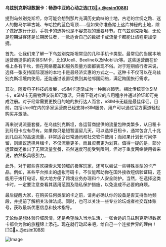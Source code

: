 **乌兹别克斯坦数据卡：畅游中亚的心动之选[[TG💪+ @esim1088](https://t.me/s/esim1088)]**

提到乌兹别克斯坦，你可能会想到那片充满历史韵味的土地，古老的丝绸之路、迷人的撒马尔罕古城、布哈拉的蓝色穹顶……但如果你准备踏上这片神秘的土地，除了做好旅行计划，手机卡的选择也是不容忽视的重要环节。在乌兹别克斯坦，无论是短期游客还是长期居住者，一款适合自己的数据卡或流量卡都能让旅程更加便捷。

首先，让我们来了解一下乌兹别克斯坦常见的几种手机卡类型。最常见的当属本地运营商提供的实体SIM卡，比如Ucell、Beeline以及MobiUz等。这些运营商在价格上各有千秋，但在网络覆盖和服务质量方面都表现不俗。对于短期旅行者来说，选择一张支持国际漫游的本地卡是最经济实惠的方式之一。这种卡不仅可以在乌兹别克斯坦境内使用，还能通过设置切换到其他邻国网络，满足跨国旅行需求。

其次，随着电子科技的发展，eSIM卡逐渐成为一种新兴趋势。相比传统实体SIM卡，eSIM卡无需物理安装即可激活，只需下载对应的应用程序并通过验证即可完成注册。对于经常需要更换目的地的旅行达人而言，eSIM卡无疑是最佳伴侣。目前，包括Ucell在内的多家运营商已经支持eSIM服务，用户可以通过官方渠道轻松购买并激活。

再来说说流量套餐。在乌兹别克斯坦，各运营商提供的流量包种类繁多，从日租卡到月租卡应有尽有。如果你只是短暂逗留几天，可以选择日租卡，通常包含几十兆到几百兆的高速流量，非常适合日常通讯和社交软件使用；而如果计划长时间停留，则建议选择月租卡，不仅流量更多，而且资费更为划算。值得一提的是，部分运营商还推出了无限流量套餐，虽然速度可能受到限制，但对于重度网络使用者来说，依然极具吸引力。

此外，对于那些喜欢探索未知领域的极客玩家，还可以尝试一些特殊类型的卡产品。例如，某些平台推出的虚拟号码卡，不仅能帮助你在国外接收短信验证码，还能用于拨打电话，极大地方便了跨境业务办理和个人安全防护。当然，在选择这类卡时，一定要注意查看其适用范围及隐私保护措施，以免造成不必要的麻烦。

最后提醒大家，在购买任何类型的卡之前，请务必确认你的设备是否支持当地频段，并提前了解相关法律法规。同时，也可以关注一些专业论坛或者社交媒体账号，获取最新优惠信息和技术指导。

无论你是想体验异域风情，还是希望融入当地生活，一张合适的乌兹别克斯坦数据卡都会为你的旅程锦上添花。现在就行动起来吧，给自己一个连接世界的理由！[[TG💪+ @esim1088](https://t.me/s/esim1088)] 

![Image](https://i.postimg.cc/4NQfJmqS/Snipaste-2025-05-13-00-14-12.png)